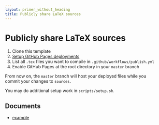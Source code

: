 ```yaml
---
layout: primer_without_heading
title: Publicly share LaTeX sources
---
```


# Publicly share LaTeX sources

1. Clone this template
2. [Setup GitHub Pages deployments](https://github.com/peaceiris/actions-gh-pages#%EF%B8%8F-create-ssh-deploy-key)
3. List all `.tex` files you want to compile in `.github/workflows/publish.yml`
4. Enable GitHub Pages at the root directory in your `master` branch

From now on, the `master` branch will host your deployed files while you commit your changes to `sources`.

You may do additional setup work in `scripts/setup.sh`.

## Documents

* [example](https://jonhue.github.io/latex/example.pdf)
